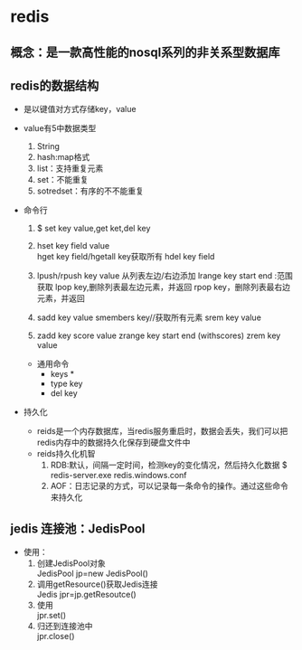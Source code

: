 # redis

## 概念：是一款高性能的nosql系列的非关系型数据库

## redis的数据结构
- 是以键值对方式存储key，value
- value有5中数据类型
    1. String
    2. hash:map格式
    3. list：支持重复元素
    4. set：不能重复
    5. sotredset：有序的不不能重复 

- 命令行
    1. $ set key value,get ket,del key
    2. hset key field value  
        hget key field/hgetall key获取所有
        hdel key field
    3. lpush/rpush key value 从列表左边/右边添加
        lrange key start end :范围获取
        lpop key,删除列表最左边元素，并返回
        rpop key，删除列表最右边元素，并返回

    4. sadd key value
        smembers key//获取所有元素
        srem key value
    5. zadd key score value
        zrange key start end (withscores)
        zrem key value

    - 通用命令
      - keys *
      - type key
      - del key
- 持久化
    - reids是一个内存数据库，当redis服务重启时，数据会丢失，我们可以把redis内存中的数据持久化保存到硬盘文件中
    - reids持久化机智
        1. RDB:默认，间隔一定时间，检测key的变化情况，然后持久化数据
        $ redis-server.exe redis.windows.conf
        2. AOF：日志记录的方式，可以记录每一条命令的操作。通过这些命令来持久化


## jedis 连接池：JedisPool
- 使用：
    1. 创建JedisPool对象  
        JedisPool jp=new JedisPool()
    2. 调用getResource()获取Jedis连接  
        Jedis jpr=jp.getResoutce()
    3. 使用  
        jpr.set()
    4. 归还到连接池中  
        jpr.close()



